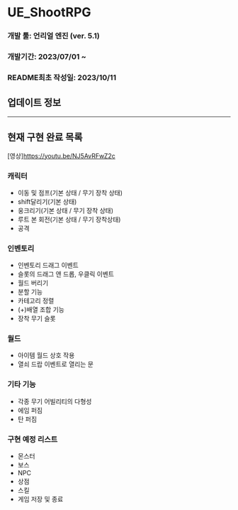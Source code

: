 # UE_ShootRPG

### 개발 툴: 언리얼 엔진 (ver. 5.1)
### 개발기간: 2023/07/01 ~
### README최초 작성일: 2023/10/11 

## 업데이트 정보

---

## 현재 구현 완료 목록
[영상]<https://youtu.be/NJ5AvRFwZ2c>

### 캐릭터

- 이동 및 점프(기본 상태 / 무기 장착 상태)         
- shift달리기(기본 상태)                 
- 웅크리기(기본 상태 / 무기 장착 상태)              
- 루트 본 회전(기본 상태 / 무기 장착상태)           
- 공격
                                       
### 인벤토리
- 인벤토리 드래그 이벤트
- 슬롯의 드래그 앤 드롭, 우클릭 이벤트
- 월드 버리기
- 분할 기능
- 카테고리 정렬
- (+)배열 조합 기능
- 장착 무기 슬롯

### 월드

- 아이템 월드 상호 작용
- 열쇠 드랍 이벤트로 열리는 문

### 기타 기능

- 각종 무기 어빌리티의 다형성
- 에임 퍼짐
- 탄 퍼짐

### 구현 예정 리스트
- 몬스터
- 보스
- NPC
- 상점
- 스킬
- 게임 저장 및 종료
